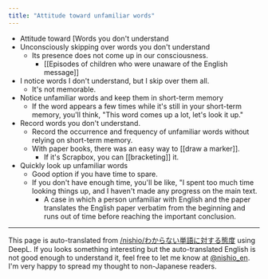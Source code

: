 ```yaml
---
title: "Attitude toward unfamiliar words"
---
```


- Attitude toward [Words you don't understand
- Unconsciously skipping over words you don't understand
    - Its presence does not come up in our consciousness.
        - [[Episodes of children who were unaware of the English message]]
- I notice words I don't understand, but I skip over them all.
    - It's not memorable.
- Notice unfamiliar words and keep them in short-term memory
    - If the word appears a few times while it's still in your short-term memory, you'll think, "This word comes up a lot, let's look it up."
- Record words you don't understand.
    - Record the occurrence and frequency of unfamiliar words without relying on short-term memory.
    - With paper books, there was an easy way to [[draw a marker]].
        - If it's Scrapbox, you can [[bracketing]] it.
- Quickly look up unfamiliar words
    - Good option if you have time to spare.
    - If you don't have enough time, you'll be like, "I spent too much time looking things up, and I haven't made any progress on the main text.
        - A case in which a person unfamiliar with English and the paper translates the English paper verbatim from the beginning and runs out of time before reaching the important conclusion.

---
This page is auto-translated from [/nishio/わからない単語に対する態度](https://scrapbox.io/nishio/わからない単語に対する態度) using DeepL. If you looks something interesting but the auto-translated English is not good enough to understand it, feel free to let me know at [@nishio_en](https://twitter.com/nishio_en). I'm very happy to spread my thought to non-Japanese readers.